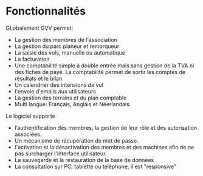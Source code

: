# Fonctionnalités

GLobalement GVV permet:

* La gestion des membres de l'association
* La gestion du parc planeur et remorqueur
* La saisie des vols, manuelle ou automatique
* La facturation
* Une comptabilité simple à double entrée mais sans gestion de la TVA ni des fiches de paye. La comptabilité permet de sortir les comptes de résultats et le bilan.
* Un calendrier des intensions de vol
* l'envoie d'emails aux utilisateurs
* La gestion des terrains et du plan comptable
* Multi langue: Français, Anglais et Néerlandais.
  

Le logiciel supporte

* l’authentification des membres, la gestion de leur rôle et des autorisation associées.
* Un mécanisme de récupération de mot de passe.
* l'activation et la désactivation des membres et des machines afin de ne pas surcharger l'interface utilisateur.
* La sauvegarde et la restauration de la base de données
* La consultation sur PC, tablette ou téléphone, il est "responsive"